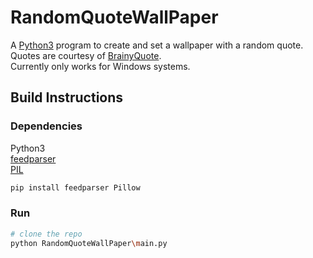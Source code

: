 # RandomQuoteWallPaper
A [Python3](https://python.org) program to create and set a wallpaper with a random quote.
Quotes are courtesy of [BrainyQuote](https://brainyquote.com).
\
Currently only works for Windows systems.
## Build Instructions
### Dependencies
Python3
\
[feedparser](https://pypi.org/project/feedparser/)
\
[PIL](https://pypi.org/project/Pillow/)
```bash
pip install feedparser Pillow
```
### Run
```bash
# clone the repo
python RandomQuoteWallPaper\main.py
```